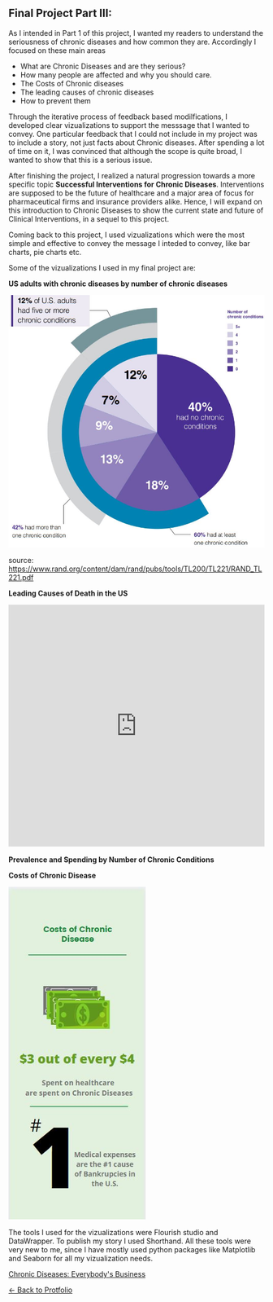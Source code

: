 ## Final Project Part III:

As I intended in Part 1 of this project, I wanted my readers to understand the seriousness of chronic diseases and how common they are. Accordingly I focused on these main areas

* What are Chronic Diseases and are they serious?
* How many people are affected and why you should care.
* The Costs of Chronic diseases
* The leading causes of chronic diseases
* How to prevent them

Through the iterative process of feedback based modilfications, I developed clear vizualizations to support the messsage that I wanted to convey.
One particular feedback that I could not include in my project was to include a story, not just facts about Chronic diseases. After spending a lot of time on it, I was convinced that although the scope is quite broad, I wanted to show that this is a serious issue. 

After finishing the project, I realized a natural progression towards a more specific topic **Successful Interventions for Chronic Diseases**. Interventions are supposed to be the future of healthcare and a major area of focus for pharmaceutical firms and insurance providers alike. 
Hence, I will expand on this introduction to Chronic Diseases to show the current state and future of Clinical Interventions, in a sequel to this project. 

Coming back to this project, I used vizualizations which were the most simple and effective to convey the message I inteded to convey, like bar charts, pie charts etc. 

Some of the vizualizations I used in my final project are: 

**US adults with chronic diseases by number of chronic diseases**


![](/stat.JPG)

source: https://www.rand.org/content/dam/rand/pubs/tools/TL200/TL221/RAND_TL221.pdf

**Leading Causes of Death in the US**

<iframe title="Causes of Death in US" aria-label="chart" id="datawrapper-chart-onGQs" src="https://datawrapper.dwcdn.net/onGQs/1/" scrolling="no" frameborder="0" style="width: 0; min-width: 100% !important; border: none;" height="475"></iframe><script type="text/javascript">!function(){"use strict";window.addEventListener("message",(function(a){if(void 0!==a.data["datawrapper-height"])for(var e in a.data["datawrapper-height"]){var t=document.getElementById("datawrapper-chart-"+e)||document.querySelector("iframe[src*='"+e+"']");t&&(t.style.height=a.data["datawrapper-height"][e]+"px")}}))}();
</script>

<div class="flourish-embed flourish-chart" data-src="visualisation/5582140"><script src="https://public.flourish.studio/resources/embed.js"></script></div>

**Prevalence and Spending by Number of Chronic Conditions**

<div class="flourish-embed flourish-chart" data-src="visualisation/5583765"><script src="https://public.flourish.studio/resources/embed.js"></script></div>

**Costs of Chronic Disease**

![](/info1.JPG)


The tools I used for the vizualizations were Flourish studio and DataWrapper. To publish my story I used Shorthand. All these tools were very new to me, since I have mostly used python packages like Matplotlib and Seaborn for all my vizualization needs. 





[Chronic Diseases: Everybody's Business](https://carnegiemellon.shorthandstories.com/chronic-diseases/index.html)


[<- Back to Protfolio](/README.md)



